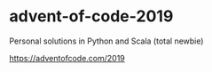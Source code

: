 # advent-of-code-2019
Personal solutions in Python and Scala (total newbie)

https://adventofcode.com/2019
